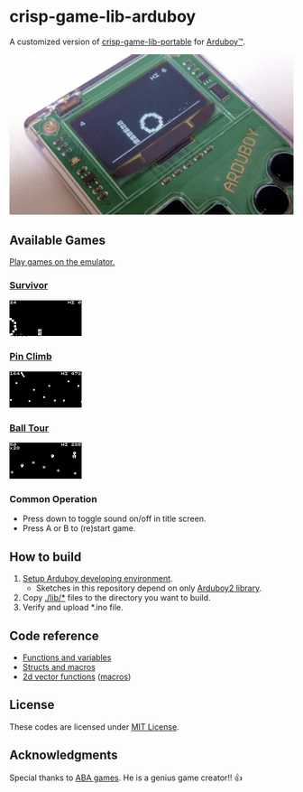 # crisp-game-lib-arduboy

A customized version of [crisp-game-lib-portable](https://github.com/abagames/crisp-game-lib-portable) for [Arduboy&trade;](https://www.arduboy.com/).

![Picture](docs/img/picture.jpg)

## Available Games

[Play games on the emulator.](https://obono.github.io/crisp-game-lib-arduboy/repo_viewer.html)

### [Survivor](cglabSurvivor/)

![Survivor](docs/img/survivor_animation.gif)

### [Pin Climb](cglabPinClimb/)

![Pin Climb](docs/img/pin_climb_animation.gif)

### [Ball Tour](cglabBallTour/)

![Ball Tour](docs/img/ball_tour_animation.gif)

### Common Operation

* Press down to toggle sound on/off in title screen.
* Press A or B to (re)start game.

## How to build

1. [Setup Arduboy developing environment](https://www.arduboy.com/quick-start#programming).
    * Sketches in this repository depend on only [Arduboy2 library](https://github.com/MLXXXp/Arduboy2).
2. Copy [./lib/*](lib/) files to the directory you want to build.
3. Verify and upload *.ino file.

## Code reference

* [Functions and variables](https://obono.github.io/crisp-game-lib-arduboy/ref_document/cglab_8c.html)
* [Structs and macros](https://obono.github.io/crisp-game-lib-arduboy/ref_document/cglab_8h.html)
* [2d vector functions](https://obono.github.io/crisp-game-lib-arduboy/ref_document/vector_8c.html) ([macros](https://obono.github.io/crisp-game-lib-arduboy/ref_document/vector_8h.html))

## License

These codes are licensed under [MIT License](LICENSE).

## Acknowledgments

Special thanks to [ABA games](http://www.asahi-net.or.jp/~cs8k-cyu/).
He is a genius game creator!! :thumbsup:

